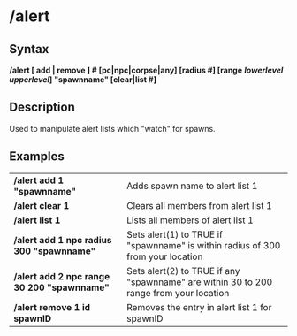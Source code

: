 # /alert

## Syntax

**/alert [ add \| remove \] \# \[pc\|npc\|corpse\|any\] \[radius \#\] \[range** _**lowerlevel upperlevel**_**\] "spawnname" \[clear\|list \#]**

## Description

Used to manipulate alert lists which "watch" for spawns.

## Examples

|  |  |
| :--- | :--- |
| **/alert add 1 "spawnname"** | Adds spawn name to alert list 1 |
| **/alert clear 1** | Clears all members from alert list 1 |
| **/alert list 1** | Lists all members of alert list 1 |
| **/alert add 1 npc radius 300 "spawnname"** | Sets alert(1) to TRUE if "spawnname" is within radius of 300 from your location |
| **/alert add 2 npc range 30 200 "spawnname"** | Sets alert(2) to TRUE if any "spawnname" are within 30 to 200 range from your location |
| **/alert remove 1 id spawnID** | Removes the entry in alert list 1 for spawnID |
